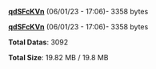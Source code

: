[**qdSFcKVn**](/data/qdSFcKVn.txt) (06/01/23 - 17:06)- 3358 bytes

[**qdSFcKVn**](/data/qdSFcKVn.txt) (06/01/23 - 17:06)- 3358 bytes

**Total Datas**: 3092

**Total Size**: 19.82 MB / 19.8 MB